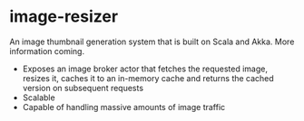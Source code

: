 image-resizer
=============

An image thumbnail generation system that is built on Scala and Akka. More information coming.

- Exposes an image broker actor that fetches the requested image, resizes it, caches it to an in-memory cache and returns the cached version on subsequent requests
- Scalable
- Capable of handling massive amounts of image traffic
